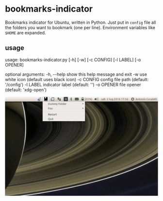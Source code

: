 # bookmarks-indicator
Bookmarks indicator for Ubuntu, written in Python.
Just put in `config` file all the folders you want to bookmark (one per line).
Environment variables like `$HOME` are expanded.

## usage
usage: bookmarks-indicator.py [-h] [-w] [-c CONFIG] [-l LABEL] [-o OPENER]

optional arguments:
  -h, --help  show this help message and exit
  -w          use white icon (default uses black icon)
  -c CONFIG   config file path (default: '<script-path>/config')
  -l LABEL    indicator label (default: '')
  -o OPENER   file opener (default: 'xdg-open')

![example](https://raw.githubusercontent.com/antoniocoratelli/bookmarks-indicator/master/res/animation.gif)
